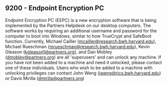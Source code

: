## 9200 - Endpoint Encryption PC ##

Endpoint Encryption PC (EEPC) is a new encryption software that is being implemented by the Partners Helpdesk on our desktop computers. The software works by requiring an additional username and password for the computer to boot into Windows, similar to how TrueCrypt and SafeBoot function. Currently, Michael Cailler (mcailler@research.bwh.harvard.edu), Michael Rueschman (mrueschman@research.bwh.harvard.edu), Kevin Gleason (kgleason1@partners.org), and Dan Mobley (dmobley@partners.org) are all 'superusers' and can unlock any machine. If you have not been added to a machine and need it unlocked, please contact one of these individuals. Users who wish to be added to a machine with unlocking privileges can contact John Weng (jweng@rics.bwh.harvard.edu) or Davis Mirilla (dmirilla@partners.org)
